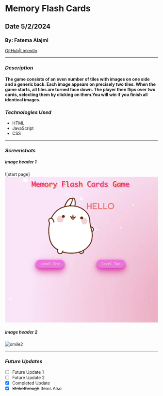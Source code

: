 # Memory Flash Cards
## Date 5/2/2024
### By: Fatema Alajmi


[GitHub](https://github.com/fatemaajmi)|[LinkedIn](https://www.linkedin.com/in/fatema-alajmi-0338b0290?utm_source=share&utm_campaign=share_via&utm_content=profile&utm_medium=ios_app)


***
### *Description*
#### The game consists of an even number of tiles with images on one side and a generic back. Each image appears on precisely two tiles. When the game starts, all tiles are turned face down. The player then flips over two cards, selecting them by clicking on them.You will win if you finish all identical images.

### ***Technologies Used***
* HTML
* JavaScript
* CSS
***



### ***Screenshots***

##### image header 1
![start page]![Alt text](./IMAGES/image%20copy.png)

##### image header 2
![smile2]()

***

### ***Future Updates***

- [ ] Future Update 1
- [ ] Future Update 2
- [x] Completed Update
- [x] ~~Strikethrough~~ Items Also
